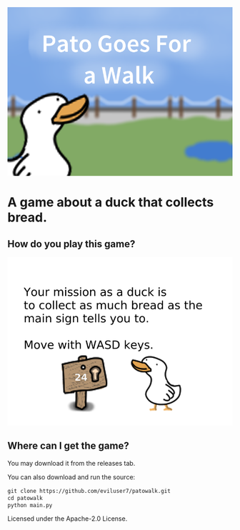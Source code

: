 ![](commercial.png)
# A game about a duck that collects bread.

## How do you play this game?
![](./resources/img/gameplay.png)

## Where can I get the game?
You may download it from the releases tab.

You can also download and run the source:
```
git clone https://github.com/eviluser7/patowalk.git
cd patowalk
python main.py
```
Licensed under the Apache-2.0 License.
